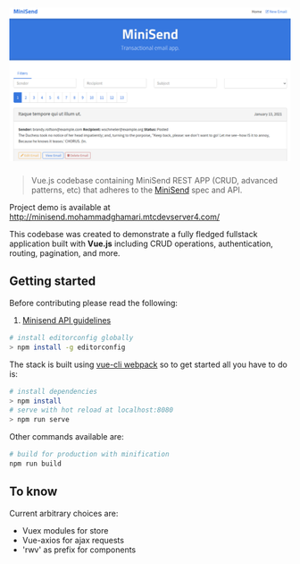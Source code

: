 # ![MiniSend FrontEnd App](./minisend.png)

> Vue.js codebase containing MiniSend REST APP (CRUD, advanced patterns, etc) that adheres to the [MiniSend](https://github.com/developer2700/minisend) spec and API.

Project demo is available at http://minisend.mohammadghamari.mtcdevserver4.com/

This codebase was created to demonstrate a fully fledged fullstack application built with **Vue.js** including CRUD operations, authentication, routing, pagination, and more.

## Getting started

Before contributing please read the following:

1. [Minisend API guidelines](https://github.com/developer2700/minisend)

```bash
# install editorconfig globally
> npm install -g editorconfig
```

The stack is built using [vue-cli webpack](https://github.com/vuejs-templates/webpack) so to get started all you have to do is:

``` bash
# install dependencies
> npm install
# serve with hot reload at localhost:8080
> npm run serve
```

Other commands available are:

``` bash
# build for production with minification
npm run build
```

## To know

Current arbitrary choices are:

- Vuex modules for store
- Vue-axios for ajax requests
- 'rwv' as prefix for components

